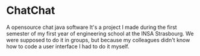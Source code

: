 # ChatChat
A opensource chat java software
It's a project I made during the first semester of my first year of engineering school at the INSA Strasbourg.
We were supposed to do it in groups, but because my colleagues didn't know how to code a user interface I had to do it myself.
